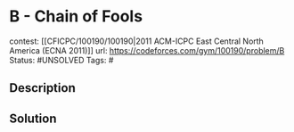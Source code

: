 # B - Chain of Fools

contest: [[CFICPC/100190/100190|2011 ACM-ICPC East Central North America (ECNA 2011)]]
url: https://codeforces.com/gym/100190/problem/B
Status: #UNSOLVED
Tags: #

## Description

## Solution

